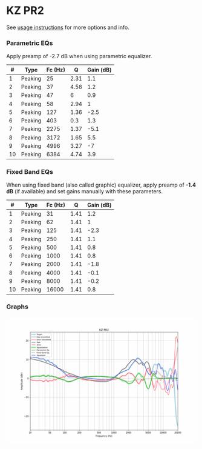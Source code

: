 # KZ PR2
See [usage instructions](https://github.com/jaakkopasanen/AutoEq#usage) for more options and info.

### Parametric EQs
Apply preamp of -2.7 dB when using parametric equalizer.

|   # | Type    |   Fc (Hz) |    Q |   Gain (dB) |
|-----|---------|-----------|------|-------------|
|   1 | Peaking |        25 | 2.31 |         1.1 |
|   2 | Peaking |        37 | 4.58 |         1.2 |
|   3 | Peaking |        47 | 6    |         0.9 |
|   4 | Peaking |        58 | 2.94 |         1   |
|   5 | Peaking |       127 | 1.36 |        -2.5 |
|   6 | Peaking |       403 | 0.3  |         1.3 |
|   7 | Peaking |      2275 | 1.37 |        -5.1 |
|   8 | Peaking |      3172 | 1.65 |         5.5 |
|   9 | Peaking |      4996 | 3.27 |        -7   |
|  10 | Peaking |      6384 | 4.74 |         3.9 |

### Fixed Band EQs
When using fixed band (also called graphic) equalizer, apply preamp of **-1.4 dB** (if available) and set gains manually with these parameters.

|   # | Type    |   Fc (Hz) |    Q |   Gain (dB) |
|-----|---------|-----------|------|-------------|
|   1 | Peaking |        31 | 1.41 |         1.2 |
|   2 | Peaking |        62 | 1.41 |         1   |
|   3 | Peaking |       125 | 1.41 |        -2.3 |
|   4 | Peaking |       250 | 1.41 |         1.1 |
|   5 | Peaking |       500 | 1.41 |         0.8 |
|   6 | Peaking |      1000 | 1.41 |         0.8 |
|   7 | Peaking |      2000 | 1.41 |        -1.8 |
|   8 | Peaking |      4000 | 1.41 |        -0.1 |
|   9 | Peaking |      8000 | 1.41 |        -0.2 |
|  10 | Peaking |     16000 | 1.41 |         0.8 |

### Graphs
![](./KZ%20PR2.png)
